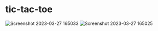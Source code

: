 # tic-tac-toe
![Screenshot 2023-03-27 165033](https://user-images.githubusercontent.com/118247589/227927435-718cb6ce-8485-4cc9-91a6-55cbf9595c7d.png)
![Screenshot 2023-03-27 165025](https://user-images.githubusercontent.com/118247589/227927449-eaba66fe-62d2-418b-907d-fa22badfbf57.png)
